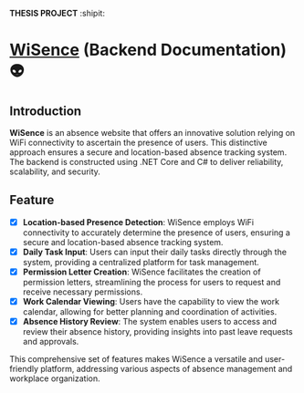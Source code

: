 **THESIS PROJECT** :shipit:
# [WiSence](https://wisence.azurewebsites.net/) (Backend Documentation) 👽
## Introduction
**WiSence** is an absence website that offers an innovative solution relying on WiFi connectivity to ascertain the presence of users. This distinctive approach ensures a secure and location-based absence tracking system. The backend is constructed using .NET Core and C# to deliver reliability, scalability, and security.

## Feature
- [x] **Location-based Presence Detection**: WiSence employs WiFi connectivity to accurately determine the presence of users, ensuring a secure and location-based absence tracking system.
- [x] **Daily Task Input**: Users can input their daily tasks directly through the system, providing a centralized platform for task management.
- [x] **Permission Letter Creation**: WiSence facilitates the creation of permission letters, streamlining the process for users to request and receive necessary permissions.
- [x] **Work Calendar Viewing**: Users have the capability to view the work calendar, allowing for better planning and coordination of activities.
- [x] **Absence History Review**: The system enables users to access and review their absence history, providing insights into past leave requests and approvals.

This comprehensive set of features makes WiSence a versatile and user-friendly platform, addressing various aspects of absence management and workplace organization.
